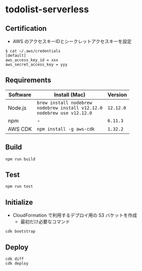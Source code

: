 # todolist-serverless

## Certification

- AWS のアクセスキーIDとシークレットアクセスキーを設定

```shell
$ cat ~/.aws/credentials
[default]
aws_access_key_id = xxx
aws_secret_access_key = yyy
```

## Requirements

| Software                 | Install (Mac)                                | Version |
|--------------------------|----------------------------------------------|-----|
| Node.js                  | `brew install nodebrew`</br>`nodebrew install v12.12.0`</br>`nodebrew use v12.12.0` | `12.12.0` |
| npm                      | - | `6.11.3` |
| AWS CDK                  | `npm install -g aws-cdk` | `1.32.2` |

## Build

```shell
npm run build
```

## Test

```shell
npm run test
```

## Initialize

- CloudFormation で利⽤するデプロイ⽤の S3 バケットを作成
  - 最初だけ必要なコマンド

```shell
cdk bootstrap
```

## Deploy

```shell
cdk diff
cdk deploy
```
